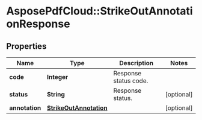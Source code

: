 # AsposePdfCloud::StrikeOutAnnotationResponse


## Properties
Name | Type | Description | Notes
------------ | ------------- | ------------- | -------------
**code** | **Integer** | Response status code. | 
**status** | **String** | Response status. | [optional] 
**annotation** | [**StrikeOutAnnotation**](StrikeOutAnnotation.md) |  | [optional] 


